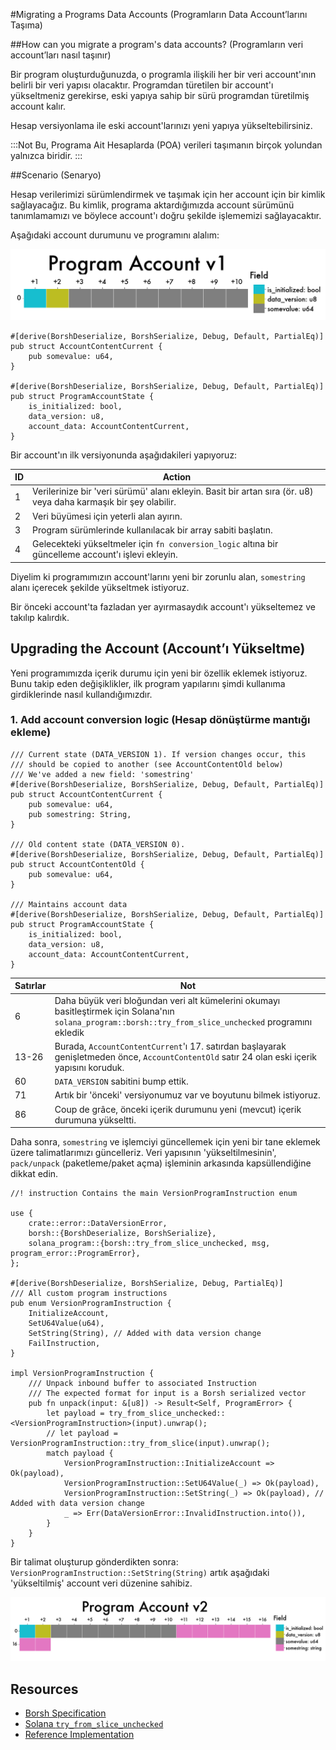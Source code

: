 #Migrating a Programs Data Accounts (Programların Data Account’larını Taşıma)

##How can you migrate a program's data accounts? (Programların veri account’ları nasıl taşınır)

Bir program oluşturduğunuzda, o programla ilişkili her bir veri account'ının belirli bir veri yapısı olacaktır. Programdan türetilen bir account'ı yükseltmeniz gerekirse, eski yapıya sahip bir sürü programdan türetilmiş account kalır.

Hesap versiyonlama ile eski account'larınızı yeni yapıya yükseltebilirsiniz.

:::Not
Bu, Programa Ait Hesaplarda (POA) verileri taşımanın birçok yolundan yalnızca biridir.
:::

##Scenario (Senaryo)

Hesap verilerimizi sürümlendirmek ve taşımak için her account için bir kimlik sağlayacağız. Bu kimlik, programa aktardığımızda account sürümünü tanımlamamızı ve böylece account'ı doğru şekilde işlememizi sağlayacaktır.

Aşağıdaki account durumunu ve programını alalım:

<img src="./data-migration/pav1.png" alt="Program Account v1">

```
#[derive(BorshDeserialize, BorshSerialize, Debug, Default, PartialEq)]
pub struct AccountContentCurrent {
    pub somevalue: u64,
}

#[derive(BorshDeserialize, BorshSerialize, Debug, Default, PartialEq)]
pub struct ProgramAccountState {
    is_initialized: bool,
    data_version: u8,
    account_data: AccountContentCurrent,
}
```



Bir account'ın ilk versiyonunda aşağıdakileri yapıyoruz:

| ID | Action |
| - | - |
|1| Verilerinize bir 'veri sürümü' alanı ekleyin. Basit bir artan sıra (ör. u8) veya daha karmaşık bir şey olabilir.
|2| Veri büyümesi için yeterli alan ayırın.
|3| Program sürümlerinde kullanılacak bir array sabiti başlatın.
|4| Gelecekteki yükseltmeler için `fn conversion_logic` altına bir güncelleme account'ı işlevi ekleyin.


Diyelim ki programımızın account'larını yeni bir zorunlu alan, `somestring` alanı içerecek şekilde yükseltmek istiyoruz.

Bir önceki account'ta fazladan yer ayırmasaydık account'ı yükseltemez ve takılıp kalırdık.

## Upgrading the Account (Account’ı Yükseltme)

Yeni programımızda içerik durumu için yeni bir özellik eklemek istiyoruz. Bunu takip eden değişiklikler, ilk program yapılarını şimdi kullanıma girdiklerinde nasıl kullandığımızdır.

### 1. Add account conversion logic (Hesap dönüştürme mantığı ekleme)

```
/// Current state (DATA_VERSION 1). If version changes occur, this
/// should be copied to another (see AccountContentOld below)
/// We've added a new field: 'somestring'
#[derive(BorshDeserialize, BorshSerialize, Debug, Default, PartialEq)]
pub struct AccountContentCurrent {
    pub somevalue: u64,
    pub somestring: String,
}

/// Old content state (DATA_VERSION 0).
#[derive(BorshDeserialize, BorshSerialize, Debug, Default, PartialEq)]
pub struct AccountContentOld {
    pub somevalue: u64,
}

/// Maintains account data
#[derive(BorshDeserialize, BorshSerialize, Debug, Default, PartialEq)]
pub struct ProgramAccountState {
    is_initialized: bool,
    data_version: u8,
    account_data: AccountContentCurrent,
}

```



| Satırlar | Not |
| ------- | - |
| 6 | Daha büyük veri bloğundan veri alt kümelerini okumayı basitleştirmek için Solana'nın `solana_program::borsh::try_from_slice_unchecked` programını ekledik
| 13-26| Burada, `AccountContentCurrent`'ı 17. satırdan başlayarak genişletmeden önce, `AccountContentOld` satır 24 olan eski içerik yapısını koruduk.
| 60 | `DATA_VERSION` sabitini bump ettik.
| 71 | Artık bir 'önceki' versiyonumuz var ve boyutunu bilmek istiyoruz.
| 86 | Coup de grâce, önceki içerik durumunu yeni (mevcut) içerik durumuna yükseltti.


Daha sonra, `somestring` ve işlemciyi güncellemek için yeni bir tane eklemek üzere talimatlarımızı güncelleriz. Veri yapısının 'yükseltilmesinin', `pack/unpack` (paketleme/paket açma) işleminin arkasında kapsüllendiğine dikkat edin.

```
//! instruction Contains the main VersionProgramInstruction enum

use {
    crate::error::DataVersionError,
    borsh::{BorshDeserialize, BorshSerialize},
    solana_program::{borsh::try_from_slice_unchecked, msg, program_error::ProgramError},
};

#[derive(BorshDeserialize, BorshSerialize, Debug, PartialEq)]
/// All custom program instructions
pub enum VersionProgramInstruction {
    InitializeAccount,
    SetU64Value(u64),
    SetString(String), // Added with data version change
    FailInstruction,
}

impl VersionProgramInstruction {
    /// Unpack inbound buffer to associated Instruction
    /// The expected format for input is a Borsh serialized vector
    pub fn unpack(input: &[u8]) -> Result<Self, ProgramError> {
        let payload = try_from_slice_unchecked::<VersionProgramInstruction>(input).unwrap();
        // let payload = VersionProgramInstruction::try_from_slice(input).unwrap();
        match payload {
            VersionProgramInstruction::InitializeAccount => Ok(payload),
            VersionProgramInstruction::SetU64Value(_) => Ok(payload),
            VersionProgramInstruction::SetString(_) => Ok(payload), // Added with data version change
            _ => Err(DataVersionError::InvalidInstruction.into()),
        }
    }
}
```


Bir talimat oluşturup gönderdikten sonra: `VersionProgramInstruction::SetString(String)` artık aşağıdaki 'yükseltilmiş' account veri düzenine sahibiz.

<img src="./data-migration/pav2.png" alt="Program Account v2">

## Resources

* [Borsh Specification](https://borsh.io/)
* [Solana `try_from_slice_unchecked`](https://github.com/solana-labs/solana/blob/master/sdk/program/src/borsh.rs#L67)
* [Reference Implementation](https://github.com/FrankC01/versioning-solana)
